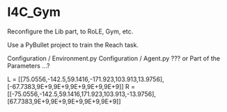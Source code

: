 # I4C_Gym

Reconfigure the Lib part, to RoLE, Gym, etc.


Use a PyBullet project to train the Reach task.

Configuration / Environment.py
Configuration / Agent.py
???
or Part of the Parameters ...?

L = [[75.0556,-142.5,59.1416,-171.923,103.913,13.9756],[-67.7383,9E+9,9E+9,9E+9,9E+9,9E+9]]
R = [[-75.0556,-142.5,59.1416,171.923,103.913,-13.9756],[67.7383,9E+9,9E+9,9E+9,9E+9,9E+9]]

